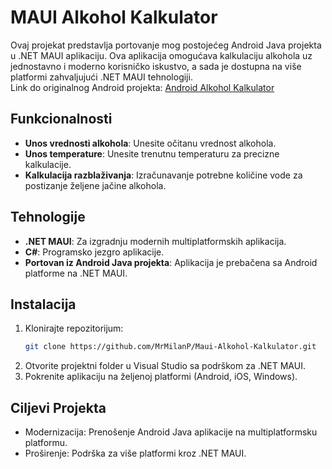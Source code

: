 # MAUI Alkohol Kalkulator

Ovaj projekat predstavlja portovanje mog postojećeg Android Java projekta u .NET MAUI aplikaciju. Ova aplikacija omogućava kalkulaciju alkohola uz jednostavno i moderno korisničko iskustvo, a sada je dostupna na više platformi zahvaljujući .NET MAUI tehnologiji.  
Link do originalnog Android projekta: [Android Alkohol Kalkulator](https://github.com/MrMilanP/Android-Alkohol-Kalkulator)


## Funkcionalnosti
- **Unos vrednosti alkohola**: Unesite očitanu vrednost alkohola.
- **Unos temperature**: Unesite trenutnu temperaturu za precizne kalkulacije.
- **Kalkulacija razblaživanja**: Izračunavanje potrebne količine vode za postizanje željene jačine alkohola.

## Tehnologije
- **.NET MAUI**: Za izgradnju modernih multiplatformskih aplikacija.
- **C#**: Programsko jezgro aplikacije.
- **Portovan iz Android Java projekta**: Aplikacija je prebačena sa Android platforme na .NET MAUI.

## Instalacija
1. Klonirajte repozitorijum:
   ```bash
   git clone https://github.com/MrMilanP/Maui-Alkohol-Kalkulator.git
2. Otvorite projektni folder u Visual Studio sa podrškom za .NET MAUI.
3. Pokrenite aplikaciju na željenoj platformi (Android, iOS, Windows).

## Ciljevi Projekta
- Modernizacija: Prenošenje Android Java aplikacije na multiplatformsku platformu.
- Proširenje: Podrška za više platformi kroz .NET MAUI.
